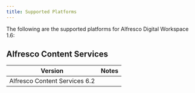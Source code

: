 ```yaml
---
title: Supported Platforms
---
```

The following are the supported platforms for Alfresco Digital Workspace 1.6:

## Alfresco Content Services

| Version | Notes |
| ------- | ----- |
| Alfresco Content Services 6.2 | |
